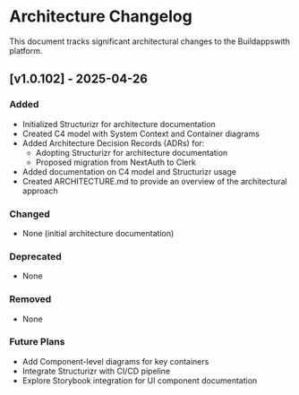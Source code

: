 # Architecture Changelog

This document tracks significant architectural changes to the Buildappswith platform.

## [v1.0.102] - 2025-04-26

### Added
- Initialized Structurizr for architecture documentation
- Created C4 model with System Context and Container diagrams
- Added Architecture Decision Records (ADRs) for:
  - Adopting Structurizr for architecture documentation
  - Proposed migration from NextAuth to Clerk
- Added documentation on C4 model and Structurizr usage
- Created ARCHITECTURE.md to provide an overview of the architectural approach

### Changed
- None (initial architecture documentation)

### Deprecated
- None

### Removed
- None

### Future Plans
- Add Component-level diagrams for key containers
- Integrate Structurizr with CI/CD pipeline
- Explore Storybook integration for UI component documentation
